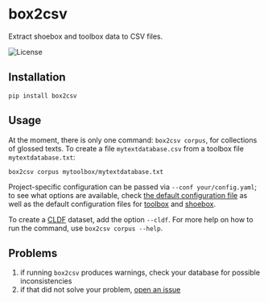 # box2csv

Extract shoebox and toolbox data to CSV files.

![License](https://img.shields.io/github/license/fmatter/box2csv)

## Installation
`pip install box2csv`

## Usage
At the moment, there is only one command: `box2csv corpus`, for collections of glossed texts.
To create a file `mytextdatabase.csv` from a toolbox file `mytextdatabase.txt`:

```shell
box2csv corpus mytoolbox/mytextdatabase.txt
```

Project-specific configuration can be passed via `--conf your/config.yaml`; to see what options are available, check [the default configuration file](src/box2csv/data/config.yaml) as well as the default configuration files for [toolbox](src/box2csv/data/toolbox.yaml) and [shoebox](src/box2csv/data/shoebox.yaml).

To create a [CLDF](cldf.clld.org/) dataset, add the option `--cldf`.
For more help on how to run the command, use `box2csv corpus --help`.

## Problems
1. if running `box2csv` produces warnings, check your database for possible inconsistencies
2. if that did not solve your problem, [open an issue](https://github.com/fmatter/box2csv/issues/new)